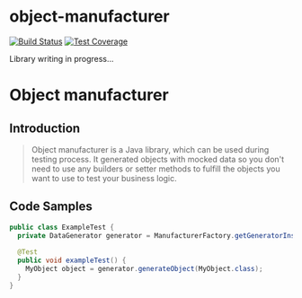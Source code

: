 # object-manufacturer
[![Build Status](https://travis-ci.org/dkoszkul/object-manufacturer.svg?branch=master)](https://travis-ci.org/dkoszkul/object-manufacturer)
[![Test Coverage](https://codecov.io/github/dkoszkul/object-manufacturer/coverage.svg?branch=master)](https://codecov.io/gh/dkoszkul/object-manufacturer)

Library writing in progress...  

# Object manufacturer

## Introduction

> Object manufacturer is a Java library, which can be used during testing process. It generated objects with mocked data so you don't need to use any builders or setter methods to fulfill the objects you want to use to test your business logic.

## Code Samples

> 
```java
public class ExampleTest {
  private DataGenerator generator = ManufacturerFactory.getGeneratorInstance(GenerationMode.POJO);
  
  @Test
  public void exampleTest() {
    MyObject object = generator.generateObject(MyObject.class);
  }
}
```